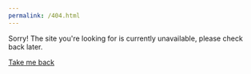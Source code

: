 ```yaml
---
permalink: /404.html
---
```


Sorry! The site you're looking for is currently unavailable, please check back later. 

<!--<img src="https://itp.tugraz.at/icon/logo-itp.png">-->

<a href = "index.html">Take me back</a>
